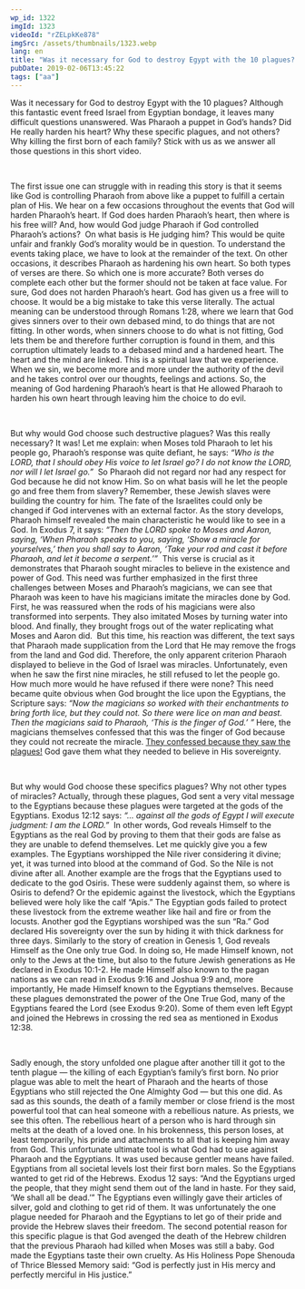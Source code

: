 ```yaml
---
wp_id: 1322
imgId: 1323
videoId: "rZELpkKe878"
imgSrc: /assets/thumbnails/1323.webp
lang: en
title: "Was it necessary for God to destroy Egypt with the 10 plagues? What about the firstborns?"
pubDate: 2019-02-06T13:45:22
tags: ["aa"]
---
```


<p>Was it necessary for God to destroy Egypt with the 10 plagues? Although this fantastic event freed Israel from Egyptian bondage, it leaves many difficult questions unanswered. Was Pharaoh a puppet in God’s hands? Did He really harden his heart? Why these specific plagues, and not others? Why killing the first born of each family? Stick with us as we answer all those questions in this short video.</p>
<p>&nbsp;</p>
<p>The first issue one can struggle with in reading this story is that it seems like God is controlling Pharaoh from above like a puppet to fulfill a certain plan of His. We hear on a few occasions throughout the events that God will harden Pharaoh’s heart. If God does harden Pharaoh’s heart, then where is his free will? And, how would God judge Pharaoh if God controlled Pharaoh’s actions?  On what basis is He judging him? This would be quite unfair and frankly God’s morality would be in question. To understand the events taking place, we have to look at the remainder of the text. On other occasions, it describes Pharaoh as hardening his own heart. So both types of verses are there. So which one is more accurate? Both verses do complete each other but the former should not be taken at face value. For sure, God does not harden Pharaoh’s heart. God has given us a free will to choose. It would be a big mistake to take this verse literally. The actual meaning can be understood through Romans 1:28, where we learn that God gives sinners over to their own debased mind, to do things that are not fitting. In other words, when sinners choose to do what is not fitting, God lets them be and therefore further corruption is found in them, and this corruption ultimately leads to a debased mind and a hardened heart. The heart and the mind are linked. This is a spiritual law that we experience. When we sin, we become more and more under the authority of the devil and he takes control over our thoughts, feelings and actions. So, the meaning of God hardening Pharaoh’s heart is that He allowed Pharaoh to harden his own heart through leaving him the choice to do evil.</p>
<p>&nbsp;</p>
<p>But why would God choose such destructive plagues? Was this really necessary? It was! Let me explain: when Moses told Pharaoh to let his people go, Pharaoh’s response was quite defiant, he says: <em>“Who is the LORD, that I should obey His voice to let Israel go? I do not know the LORD, nor will I let Israel go.”</em>  So Pharaoh did not regard nor had any respect for God because he did not know Him. So on what basis will he let the people go and free them from slavery? Remember, these Jew­ish slaves were building the country for him<em>. </em>The fate of the Israelites could only be changed if God intervenes with an external factor. As the story develops, Pharaoh himself revealed the main characteristic he would like to see in a God. In Exodus 7, it says: <em>“Then the LORD spoke to Moses and Aaron, saying, ‘When Pharaoh speaks to you, saying, ‘Show a miracle for yourselves,’ then you shall say to Aaron, ‘Take your rod and cast it before Pha­raoh, and let it become a serpent.’”</em>  This verse is crucial as it demonstrates that Pharaoh sought miracles to believe in the existence and power of God. This need was further emphasized in the first three challenges between Moses and Pharaoh’s magicians, we can see that Pharaoh was keen to have his magicians imitate the miracles done by God. First, he was reassured when the rods of his magicians were also transformed into serpents. They also imitated Moses by turning water into blood. And finally, they brought frogs out of the water replicating what Moses and Aaron did.  But this time, his reaction was different, the text says that Pharaoh made supplication from the Lord that He may remove the frogs from the land and God did. There­fore, the only apparent criterion Pharaoh displayed to believe in the God of Israel was miracles. Unfortunately, even when he saw the first nine miracles, he still refused to let the people go. How much more would he have refused if there were none? This need became quite obvious when God brought the lice upon the Egyptians, the Scripture says: <em>“Now the magicians so worked with their enchantments to bring forth lice, but they could not. So there were lice on man and beast. Then the magicians said to Pharaoh, ‘This is the finger of God.’ ” </em>Here, the magicians themselves confessed that this was the finger of God because they could not recreate the miracle. <u>They confessed because they saw the plagues!</u> God gave them what they needed to believe in His sovereignty.</p>
<p>&nbsp;</p>
<p>But why would God choose these specifics plagues? Why not other types of miracles? Actually, through these plagues, God sent a very vital message to the Egyptians because these plagues were targeted at the gods of the Egyptians. Exodus 12:12 says: <em>“… against all the gods of Egypt I will ex­ecute judgment: I am the LORD.”</em>  In other words, God reveals Himself to the Egyptians as the real God by proving to them that their gods are false as they are unable to defend themselves. Let me quickly give you a few examples. The Egyptians worshipped the Nile river considering it divine; yet, it was turned into blood at the command of God. So the Nile is not divine after all. Another example are the frogs that the Egyptians used to dedicate to the god Osiris. These were suddenly against them, so where is Osiris to defend? Or the epidemic against the livestock, which the Egyptians believed were holy like the calf “Apis.” The Egyptian gods failed to protect these livestock from the extreme weather like hail and fire or from the locusts. Another god the Egyptians worshiped was the sun “Ra.” God declared His sovereignty over the sun by hiding it with thick darkness for three days. Similarly to the story of creation in Genesis 1, God reveals Himself as the One only true God. In doing so, He made Himself known, not only to the Jews at the time, but also to the future Jewish generations as He declared in Exodus 10:1-2. He made Himself also known to the pagan nations as we can read in Exodus 9:16 and Joshua 9:9 and, more importantly, He made Himself known to the Egyptians themselves. Because these plagues demonstrated the power of the One True God, many of the Egyptians feared the Lord (see Exodus 9:20). Some of them even left Egypt and joined the Hebrews in crossing the red sea as mentioned in Exodus 12:38.</p>
<p>&nbsp;</p>
<p>Sadly enough, the story unfolded one plague after another till it got to the tenth plague &#8212; the killing of each Egyptian’s family’s first born. No prior plague was able to melt the heart of Pharaoh and the hearts of those Egyptians who still rejected the One Almighty God &#8212; but this one did. As sad as this sounds, the death of a family member or close friend is the most powerful tool that can heal someone with a rebellious nature. As priests, we see this often. The rebellious heart of a person who is hard through sin melts at the death of a loved one. In his brokenness, this person loses, at least temporarily, his pride and attachments to all that is keeping him away from God. This unfortunate ultimate tool is what God had to use against Pharaoh and the Egyptians. It was used because gentler means have failed. Egyptians from all societal levels lost their first born males. So the Egyptians wanted to get rid of the Hebrews. Exodus 12 says: “And the Egyptians urged the people, that they might send them out of the land in haste. For they said, ‘We shall all be dead.’” The Egyptians even willingly gave their articles of silver, gold and clothing to get rid of them. It was unfortunately the one plague needed for Pharaoh and the Egyptians to let go of their pride and provide the Hebrew slaves their freedom. The second potential reason for this specific plague is that God avenged the death of the Hebrew children that the previous Pharaoh had killed when Moses was still a baby. God made the Egyptians taste their own cruelty. As His Holiness Pope Shenouda of Thrice Blessed Memory said: “God is perfectly just in His mercy and perfectly merciful in His justice.”</p>
